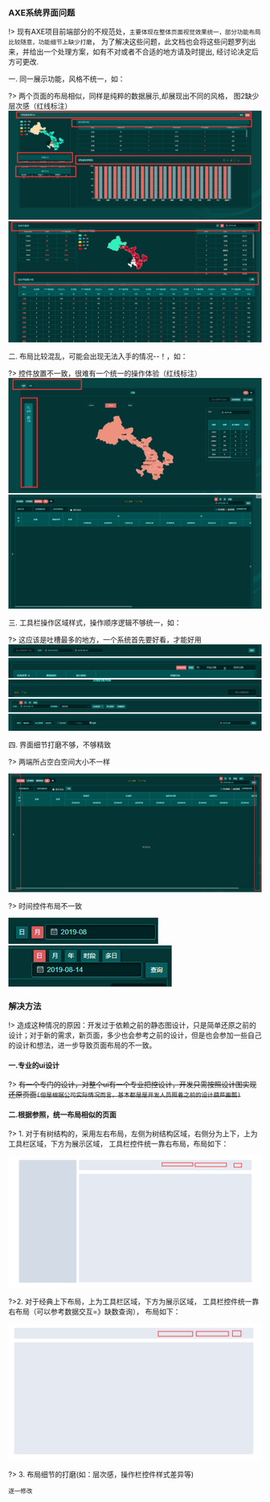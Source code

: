 ### AXE系统界面问题
!> 现有AXE项目前端部分的不规范处，`主要体现在整体页面视觉效果统一，部分功能布局比较随意，功能细节上缺少打磨`，
为了解决这些问题，此文档也会将这些问题罗列出来，并给出一个处理方案，如有不对或者不合适的地方请及时提出, 经讨论决定后方可更改. 


一. 同一展示功能，风格不统一，如：

?> 两个页面的布局相似，同样是纯粹的数据展示,却展现出不同的风格，
图2缺少层次感（红线标注）
![1](/static/1.png)
![1](/static/2.png)

二. 布局比较混乱，可能会出现无法入手的情况--！，如：

?> 控件放置不一致，很难有一个统一的操作体验（红线标注）
![1](/static/3.png)
![1](/static/4.png)

三. 工具栏操作区域样式，操作顺序逻辑不够统一，如：

?> 这应该是吐槽最多的地方，一个系统首先要好看，才能好用
![1](/static/5.png)
![1](/static/6.png)
![1](/static/7.png)
![1](/static/8.png)
![1](/static/9.png)

四. 界面细节打磨不够，不够精致

?>
两端所占空白空间大小不一样

![1](/static/13.png)

?> 时间控件布局不一致

![1](/static/14.png)
![1](/static/15.png)

### 解决方法
!> 造成这种情况的原因：开发过于依赖之前的静态图设计，只是简单还原之前的设计；对于新的需求，新页面，多少也会参考之前的设计，但是也会参加一些自己的设计和想法，进一步导致页面布局的不一致。
#### 一.专业的ui设计

?> ~~有一个专门的设计，对整个ui有一个专业把控设计，开发只需按照设计图实现还原页面`(但是根据公司实际情况而言，基本都是是开发人员照着之前的设计葫芦画瓢)`~~

#### 二.根据参照，统一布局相似的页面

?> 1. 对于有树结构的，采用左右布局，左侧为树结构区域，右侧分为上下，上为工具栏区域，下方为展示区域，
工具栏控件统一靠右布局，布局如下：

![1](/static/10.png)

?>2. 对于经典上下布局，上为工具栏区域，下方为展示区域，
工具栏控件统一靠右布局（可以参考数据交互=》缺数查询），
布局如下：

![1](/static/12.png)


?> 3. 布局细节的打磨(如：层次感，操作栏控件样式差异等)

    逐一修改